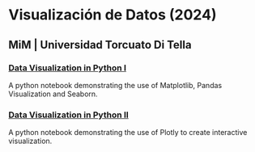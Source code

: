 # Visualización de Datos (2024)
## MiM | Universidad Torcuato Di Tella


### [Data Visualization in Python I](https://colab.research.google.com/github/emmanueliarussi/dataviz_ditella/blob/master/1_python_dataviz.ipynb)
A python notebook demonstrating the use of Matplotlib, Pandas Visualization and Seaborn.

### [Data Visualization in Python II](https://colab.research.google.com/github/emmanueliarussi/dataviz_ditella/blob/master/2_python_dataviz.ipynb)
A python notebook demonstrating the use of Plotly to create interactive visualization. 

